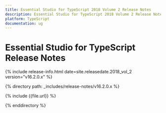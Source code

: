 ```yaml
---
title: Essential Studio for TypeScript 2018 Volume 2 Release Notes
description: Essential Studio for TypeScript 2018 Volume 2 Release Notes
platform: TypeScript
documentation: ug
---
```


# Essential Studio for TypeScript Release Notes

{% include release-info.html date=site.releasedate.2018_vol_2  version="v16.2.0.x" %} 

{% directory path: _includes/release-notes/v16.2.0.x %}

{% include {{file.url}} %}

{% enddirectory %}